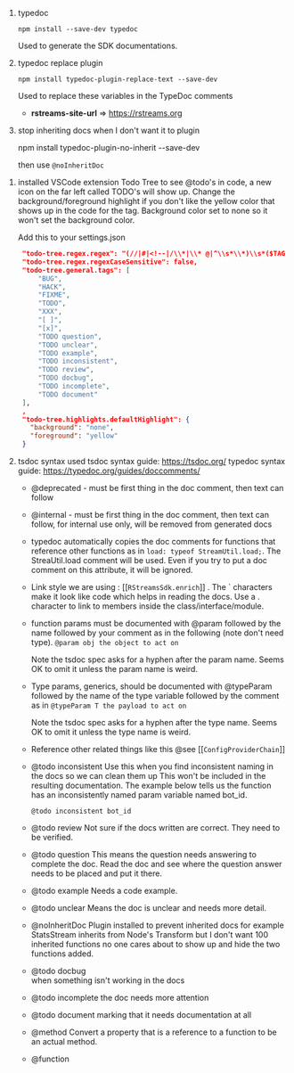 1. typedoc

    ``npm install --save-dev typedoc``
    
    Used to generate the SDK documentations.

1. typedoc replace plugin

    ``npm install typedoc-plugin-replace-text --save-dev``

    Used to replace these variables in the TypeDoc comments

    * **rstreams-site-url** => https://rstreams.org

1. stop inheriting docs when I don't want it to plugin

   npm install typedoc-plugin-no-inherit --save-dev

   then use `@noInheritDoc` 

<!-- 1. Add rstreams-specific typedoc plugin located in docs/typedoc-plugin-rstreams.  The top-level package.json's
   preinstall will automatically run anytime npm install is run that will also npm install in the 
   docs/typedoc-plugin-rstreams directory as well as compile the typescript.  Then, the npm install will continue
   and references the just built plugin locally.
   
   ``npm add -D ./docs/typedoc-plugin-rstreams`` -->

1. installed VSCode extension Todo Tree to see @todo's in code, a new icon on the far left called TODO's will show up.
   Change the background/foreground highlight if you don't like the yellow color that shows up in the code
   for the tag.  Background color set to none so it won't set the background color.

   Add this to your settings.json
   ```json
    "todo-tree.regex.regex": "(//|#|<!--|/\\*|\\* @|^\\s*\\*)\\s*($TAGS)",
    "todo-tree.regex.regexCaseSensitive": false,
    "todo-tree.general.tags": [
        "BUG",
        "HACK",
        "FIXME",
        "TODO",
        "XXX",
        "[ ]",
        "[x]",
        "TODO question",
        "TODO unclear",
        "TODO example",
        "TODO inconsistent",
        "TODO review",
        "TODO docbug",
        "TODO incomplete",
        "TODO document"
    ],
    ,
    "todo-tree.highlights.defaultHighlight": {
      "background": "none",
      "foreground": "yellow"
    }
   ```

1. tsdoc syntax used
    tsdoc syntax guide: https://tsdoc.org/
    typedoc syntax guide: https://typedoc.org/guides/doccomments/

    * @deprecated - must be first thing in the doc comment, then text can follow
    
    * @internal - must be first thing in the doc comment, then text can follow,
      for internal use only, will be removed from generated docs

    * typedoc automatically copies the doc comments for functions that reference
      other functions as in `load: typeof StreamUtil.load;`.  The StreaUtil.load
      comment will be used.  Even if you try to put a doc comment on this
      attribute, it will be ignored.
    * Link style we are using : [[`RStreamsSdk.enrich`]]  .  The ` characters 
      make it look like code which helps in reading the docs.  Use a . character
      to link to members inside the class/interface/module.
    * function params must be documented with @param followed by the name 
      followed by your comment as in the following (note don't need type).
      `@param obj the object to act on`

      Note the tsdoc spec asks for a hyphen after the param name.  Seems OK to omit it
      unless the param name is weird.
    * Type params, generics, should be documented with @typeParam followed by the name of the
      type variable followed by the comment as in
      `@typeParam T the payload to act on`

      Note the tsdoc spec asks for a hyphen after the type name.  Seems OK to omit it
      unless the type name is weird.
    * Reference other related things like this
      @see [[`ConfigProviderChain`]]

    * @todo inconsistent <name> 
      Use this when you find inconsistent naming in the docs so we can clean them up
      This won't be included in the resulting documentation.  The example below tells us the function has an inconsistently named param variable named bot_id.

      `@todo inconsistent bot_id` 

    * @todo review
      Not sure if the docs written are correct.  They need to be verified.  

    * @todo question <question>
      This means the question needs answering to complete the doc.  Read the doc and see where the question
      answer needs to be placed and put it there.

    * @todo example
      Needs a code example.

    * @todo unclear
      Means the doc is unclear and needs more detail.    

    * @noInheritDoc
      Plugin installed to prevent inherited docs for example StatsStream inherits from Node's Transform but I don't want 100 inherited functions
      no one cares about to show up and hide the two functions added.

    * @todo docbug <description>  
      when something isn't working in the docs

    * @todo incomplete <description>
      the doc needs more attention

    * @todo document
      marking that it needs documentation at all

    * @method
      Convert a property that is a reference to a function to be an actual method.

    * @function
      

      